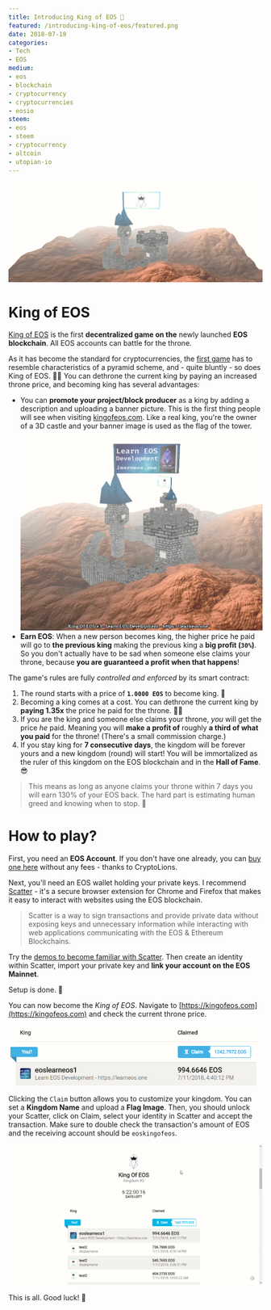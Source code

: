 ```yaml
---
title: Introducing King of EOS 🥁
featured: /introducing-king-of-eos/featured.png
date: 2018-07-19
categories:
- Tech
- EOS
medium:
- eos
- blockchain
- cryptocurrency
- cryptocurrencies
- eosio
steem:
- eos
- steem
- cryptocurrency
- altcoin
- utopian-io
---
```


![King Of EOS](./featured.png)

# King of EOS
[King of EOS](https://kingofeos.com) is the first **decentralized game on the** newly launched **EOS blockchain**.
All EOS accounts can battle for the throne.

As it has become the standard for cryptocurrencies, the [first game](https://kingoftheether.com) has to resemble characteristics of a pyramid scheme, and - quite bluntly - so does King of EOS. 🤴🏻
You can dethrone the current king by paying an increased throne price, and becoming king has several advantages:
* You can **promote your project/block producer** as a king by adding a description and uploading a banner picture. This is the first thing people will see when visiting [kingofeos.com](https://kingofeos.com). Like a real king, you're the owner of a 3D castle and your banner image is used as the flag of the tower.
    ![King Of EOS](./castle.png)
* **Earn EOS**: When a new person becomes king, the higher price he paid will go to **the previous king** making the previous king a **big profit (`30%`)**. So you don't actually have to be sad when someone else claims your throne, because **you are guaranteed a profit when that happens**!

The game's rules are fully _controlled and enforced_ by its smart contract:

1. The round starts with a price of **`1.0000 EOS`** to become king. 👑
1. Becoming a king comes at a cost. You can dethrone the current king by **paying 1.35x** the price he paid for the throne. 🤴🏿
1. If you are the king and someone else claims your throne, _you_ will get the price _he_ paid. Meaning you will **make a profit of** roughly **a third of what you paid** for the throne! (There's a small commission charge.) 
1. If you stay king for **7 consecutive days**, the kingdom will be forever yours and a new kingdom (round) will start! You will be immortalized as the ruler of this kingdom on the EOS blockchain and in the **Hall of Fame**. 😎

> This means as long as anyone claims your throne within 7 days you will earn 130% of your EOS back. The hard part is estimating human greed and knowing when to stop. 🤑

# How to play?
First, you need an **EOS Account**. If you don't have one already, you can [buy one here](https://www.zeos.co/) without any fees - thanks to CryptoLions.

Next, you'll need an EOS wallet holding your private keys. I recommend [Scatter](https://get-scatter.com/) - it's a secure browser extension for Chrome and Firefox that makes it easy to interact with websites using the EOS blockchain.

> Scatter is a way to sign transactions and provide private data without exposing keys and unnecessary information while interacting with web applications communicating with the EOS & Ethereum Blockchains.

Try the [demos to become familiar with Scatter](http://www.demos.scatter-eos.com/#/). Then create an identity within Scatter, import your private key and **link your account on the EOS Mainnet**.

Setup is done. 🎉

You can now become the _King of EOS_. Navigate to [https://kingofeos.com](https://kingofeos.com) and check the current throne price.

![Claim Throne](./claim-price.png)

Clicking the `Claim` button allows you to customize your kingdom. You can set a **Kingdom Name** and upload a **Flag Image**.
Then, you should unlock your Scatter, click on Claim, select your identity in Scatter and accept the transaction.
Make sure to double check the transaction's amount of EOS and the receiving account should be `eoskingofeos`. 

![How to use Scatter with King of EOS](./kingofeos-scatter.gif)

This is all.
Good luck! 🤞

